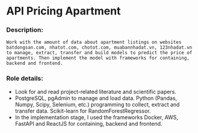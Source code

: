 # API Pricing Apartment

### Description:
`Work with the amount of data about apartment listings on websites batdongsan.com, nhatot.com,
chotot.com, muabannhadat.vn, 123nhadat.vn to manage, extract, transfer and build models to
predict the price of apartments. Then implement the model with frameworks for containing,
backend and frontend.`

### Role details:
- Look for and read project-related literature and scientific papers.
- PostgreSQL, pgAdmin to manage and load data. Python (Pandas, Numpy, Scipy, Selenium, etc.)
programming to collect, extract and transfer data. Scikit-learn for RandomForestRegressor.
- In the implementation stage, I used the frameworks Docker, AWS, FastAPI and ReactJS for
containing, backend and frontend.
